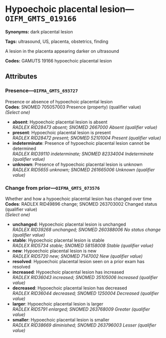 # Hypoechoic placental lesion—`OIFM_GMTS_019166`

**Synonyms:** dark placental lesion

**Tags:** ultrasound, US, placenta, obstetrics, finding

A lesion in the placenta appearing darker on ultrasound

**Codes:** GAMUTS 19166 hypoechoic placental lesion

## Attributes

### Presence—`OIFMA_GMTS_693727`

Presence or absence of hypoechoic placental lesion  
**Codes**: SNOMED 705057003 Presence (property) (qualifier value)  
*(Select one)*

- **absent**: Hypoechoic placental lesion is absent  
_RADLEX RID28473 absent; SNOMED 2667000 Absent (qualifier value)_
- **present**: Hypoechoic placental lesion is present  
_RADLEX RID28472 present; SNOMED 52101004 Present (qualifier value)_
- **indeterminate**: Presence of hypoechoic placental lesion cannot be determined  
_RADLEX RID39110 indeterminate; SNOMED 82334004 Indeterminate (qualifier value)_
- **unknown**: Presence of hypoechoic placental lesion is unknown  
_RADLEX RID5655 unknown; SNOMED 261665006 Unknown (qualifier value)_

### Change from prior—`OIFMA_GMTS_073576`

Whether and how a hypoechoic placental lesion has changed over time  
**Codes**: RADLEX RID49896 change; SNOMED 263703002 Changed status (qualifier value)  
*(Select one)*

- **unchanged**: Hypoechoic placental lesion is unchanged  
_RADLEX RID39268 unchanged; SNOMED 260388006 No status change (qualifier value)_
- **stable**: Hypoechoic placental lesion is stable  
_RADLEX RID5734 stable; SNOMED 58158008 Stable (qualifier value)_
- **new**: Hypoechoic placental lesion is new  
_RADLEX RID5720 new; SNOMED 7147002 New (qualifier value)_
- **resolved**: Hypoechoic placental lesion seen on a prior exam has resolved  
- **increased**: Hypoechoic placental lesion has increased  
_RADLEX RID36043 increased; SNOMED 35105006 Increased (qualifier value)_
- **decreased**: Hypoechoic placental lesion has decreased  
_RADLEX RID36044 decreased; SNOMED 1250004 Decreased (qualifier value)_
- **larger**: Hypoechoic placental lesion is larger  
_RADLEX RID5791 enlarged; SNOMED 263768009 Greater (qualifier value)_
- **smaller**: Hypoechoic placental lesion is smaller  
_RADLEX RID38669 diminished; SNOMED 263796003 Lesser (qualifier value)_
